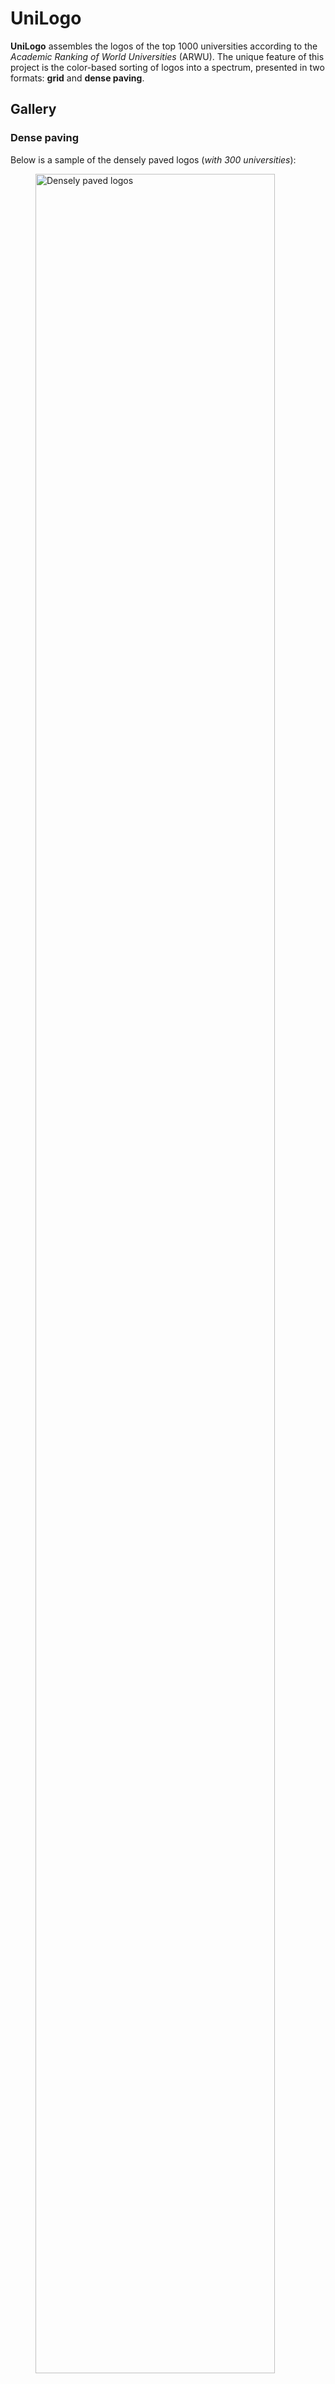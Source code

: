 # UniLogo

**UniLogo** assembles the logos of the top 1000 universities according to the *Academic Ranking of World Universities* (ARWU). The unique feature of this project is the color-based sorting of logos into a spectrum, presented in two formats: **grid** and **dense paving**.  


## Gallery
### Dense paving
Below is a sample of the densely paved logos (*with 300 universities*):
<figure>
<img src="./images/300-logos.png" alt="Densely paved logos" style="width:95%" />
</figure>


Below is the densely paved logos for **top 300** universities by ranking:
<figure>
<img src="./images/top300.png" alt="Densely paved logos" style="width:95%" />
</figure>

### Grid
Below is logos in 25*25 grid, if universities share same coordinate, only the university with the best rank is shown.
<figure>
<img src="./images/25.png" alt="Logos in grid" style="width:95%" />
</figure>

## Next Steps

- [ ] Consider the proportion of the dominant color in the logo during sorting.
- [ ] Geometric clustering


## Acknowledgements
The project is inspired by the report from Southern Metropolis Daily: [We also statisticized the emblems of 920 colleges and universities and found that some emblems were drawn by Word (我们又统计了920所高校的校徽，发现有学校是用word画的)](https://mp.weixin.qq.com/s?search_click_id=10444709157102856276-1687166234989-9867360616&__biz=MTk1MjIwODAwMQ==&mid=207756532&idx=2&sn=beb910454354085923a5a5923d1a70cd&chksm=d5f51f1ae282960cbff6019f1bd868acd33ce9057724ca93f80621750732ea48ea347a1ab6cc&scene=7&subscene=10000&clicktime=1687166235&enterid=1687166235&sessionid=0&ascene=65&fasttmpl_type=0&fasttmpl_fullversion=6730971-en_US-zip&fasttmpl_flag=0&realreporttime=1687166235014#rd)

Thanks to ARWU for the data, and to the respective universities for their logos.

*Note: This project is for research purposes only. All logos are trademarks of their respective universities and are used under the principles of fair use.*
